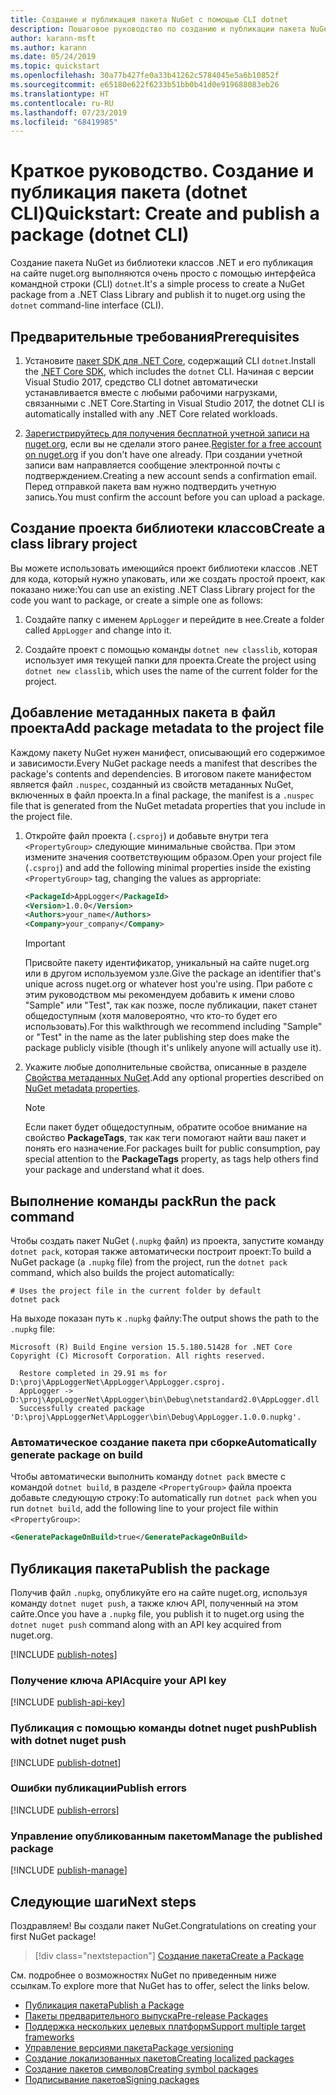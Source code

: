 ```yaml
---
title: Создание и публикация пакета NuGet с помощью CLI dotnet
description: Пошаговое руководство по созданию и публикации пакета NuGet с помощью .NET Core CLI — dotnet.
author: karann-msft
ms.author: karann
ms.date: 05/24/2019
ms.topic: quickstart
ms.openlocfilehash: 30a77b427fe0a33b41262c5784045e5a6b10852f
ms.sourcegitcommit: e65180e622f6233b51bb0b41d0e919688083eb26
ms.translationtype: HT
ms.contentlocale: ru-RU
ms.lasthandoff: 07/23/2019
ms.locfileid: "68419985"
---
```

# <a name="quickstart-create-and-publish-a-package-dotnet-cli"></a><span data-ttu-id="2ba3d-103">Краткое руководство. Создание и публикация пакета (dotnet CLI)</span><span class="sxs-lookup"><span data-stu-id="2ba3d-103">Quickstart: Create and publish a package (dotnet CLI)</span></span>

<span data-ttu-id="2ba3d-104">Создание пакета NuGet из библиотеки классов .NET и его публикация на сайте nuget.org выполняются очень просто с помощью интерфейса командной строки (CLI) `dotnet`.</span><span class="sxs-lookup"><span data-stu-id="2ba3d-104">It's a simple process to create a NuGet package from a .NET Class Library and publish it to nuget.org using the `dotnet` command-line interface (CLI).</span></span>

## <a name="prerequisites"></a><span data-ttu-id="2ba3d-105">Предварительные требования</span><span class="sxs-lookup"><span data-stu-id="2ba3d-105">Prerequisites</span></span>

1. <span data-ttu-id="2ba3d-106">Установите [пакет SDK для .NET Core](https://www.microsoft.com/net/download/), содержащий CLI `dotnet`.</span><span class="sxs-lookup"><span data-stu-id="2ba3d-106">Install the [.NET Core SDK](https://www.microsoft.com/net/download/), which includes the `dotnet` CLI.</span></span> <span data-ttu-id="2ba3d-107">Начиная с версии Visual Studio 2017, средство CLI dotnet автоматически устанавливается вместе с любыми рабочими нагрузками, связанными с .NET Core.</span><span class="sxs-lookup"><span data-stu-id="2ba3d-107">Starting in Visual Studio 2017, the dotnet CLI is automatically installed with any .NET Core related workloads.</span></span>

1. <span data-ttu-id="2ba3d-108">[Зарегистрируйтесь для получения бесплатной учетной записи на nuget.org](https://www.nuget.org/users/account/LogOn?returnUrl=%2F), если вы не сделали этого ранее.</span><span class="sxs-lookup"><span data-stu-id="2ba3d-108">[Register for a free account on nuget.org](https://www.nuget.org/users/account/LogOn?returnUrl=%2F) if you don't have one already.</span></span> <span data-ttu-id="2ba3d-109">При создании учетной записи вам направляется сообщение электронной почты с подтверждением.</span><span class="sxs-lookup"><span data-stu-id="2ba3d-109">Creating a new account sends a confirmation email.</span></span> <span data-ttu-id="2ba3d-110">Перед отправкой пакета вам нужно подтвердить учетную запись.</span><span class="sxs-lookup"><span data-stu-id="2ba3d-110">You must confirm the account before you can upload a package.</span></span>

## <a name="create-a-class-library-project"></a><span data-ttu-id="2ba3d-111">Создание проекта библиотеки классов</span><span class="sxs-lookup"><span data-stu-id="2ba3d-111">Create a class library project</span></span>

<span data-ttu-id="2ba3d-112">Вы можете использовать имеющийся проект библиотеки классов .NET для кода, который нужно упаковать, или же создать простой проект, как показано ниже:</span><span class="sxs-lookup"><span data-stu-id="2ba3d-112">You can use an existing .NET Class Library project for the code you want to package, or create a simple one as follows:</span></span>

1. <span data-ttu-id="2ba3d-113">Создайте папку с именем `AppLogger` и перейдите в нее.</span><span class="sxs-lookup"><span data-stu-id="2ba3d-113">Create a folder called `AppLogger` and change into it.</span></span>

1. <span data-ttu-id="2ba3d-114">Создайте проект с помощью команды `dotnet new classlib`, которая использует имя текущей папки для проекта.</span><span class="sxs-lookup"><span data-stu-id="2ba3d-114">Create the project using `dotnet new classlib`, which uses the name of the current folder for the project.</span></span>

## <a name="add-package-metadata-to-the-project-file"></a><span data-ttu-id="2ba3d-115">Добавление метаданных пакета в файл проекта</span><span class="sxs-lookup"><span data-stu-id="2ba3d-115">Add package metadata to the project file</span></span>

<span data-ttu-id="2ba3d-116">Каждому пакету NuGet нужен манифест, описывающий его содержимое и зависимости.</span><span class="sxs-lookup"><span data-stu-id="2ba3d-116">Every NuGet package needs a manifest that describes the package's contents and dependencies.</span></span> <span data-ttu-id="2ba3d-117">В итоговом пакете манифестом является файл `.nuspec`, созданный из свойств метаданных NuGet, включенных в файл проекта.</span><span class="sxs-lookup"><span data-stu-id="2ba3d-117">In a final package, the manifest is a `.nuspec` file that is generated from the NuGet metadata properties that you include in the project file.</span></span>

1. <span data-ttu-id="2ba3d-118">Откройте файл проекта (`.csproj`) и добавьте внутри тега `<PropertyGroup>` следующие минимальные свойства. При этом измените значения соответствующим образом.</span><span class="sxs-lookup"><span data-stu-id="2ba3d-118">Open your project file (`.csproj`) and add the following minimal properties inside the existing `<PropertyGroup>` tag, changing the values as appropriate:</span></span>

    ```xml
    <PackageId>AppLogger</PackageId>
    <Version>1.0.0</Version>
    <Authors>your_name</Authors>
    <Company>your_company</Company>
    ```

    > [!Important]
    > <span data-ttu-id="2ba3d-119">Присвойте пакету идентификатор, уникальный на сайте nuget.org или в другом используемом узле.</span><span class="sxs-lookup"><span data-stu-id="2ba3d-119">Give the package an identifier that's unique across nuget.org or whatever host you're using.</span></span> <span data-ttu-id="2ba3d-120">При работе с этим руководством мы рекомендуем добавить к имени слово "Sample" или "Test", так как позже, после публикации, пакет станет общедоступным (хотя маловероятно, что кто-то будет его использовать).</span><span class="sxs-lookup"><span data-stu-id="2ba3d-120">For this walkthrough we recommend including "Sample" or "Test" in the name as the later publishing step does make the package publicly visible (though it's unlikely anyone will actually use it).</span></span>

1. <span data-ttu-id="2ba3d-121">Укажите любые дополнительные свойства, описанные в разделе [Свойства метаданных NuGet](/dotnet/core/tools/csproj#nuget-metadata-properties).</span><span class="sxs-lookup"><span data-stu-id="2ba3d-121">Add any optional properties described on [NuGet metadata properties](/dotnet/core/tools/csproj#nuget-metadata-properties).</span></span>

    > [!Note]
    > <span data-ttu-id="2ba3d-122">Если пакет будет общедоступным, обратите особое внимание на свойство **PackageTags**, так как теги помогают найти ваш пакет и понять его назначение.</span><span class="sxs-lookup"><span data-stu-id="2ba3d-122">For packages built for public consumption, pay special attention to the **PackageTags** property, as tags help others find your package and understand what it does.</span></span>

## <a name="run-the-pack-command"></a><span data-ttu-id="2ba3d-123">Выполнение команды pack</span><span class="sxs-lookup"><span data-stu-id="2ba3d-123">Run the pack command</span></span>

<span data-ttu-id="2ba3d-124">Чтобы создать пакет NuGet (`.nupkg` файл) из проекта, запустите команду `dotnet pack`, которая также автоматически построит проект:</span><span class="sxs-lookup"><span data-stu-id="2ba3d-124">To build a NuGet package (a `.nupkg` file) from the project, run the `dotnet pack` command, which also builds the project automatically:</span></span>

```cli
# Uses the project file in the current folder by default
dotnet pack
```

<span data-ttu-id="2ba3d-125">На выходе показан путь к `.nupkg` файлу:</span><span class="sxs-lookup"><span data-stu-id="2ba3d-125">The output shows the path to the `.nupkg` file:</span></span>

```output
Microsoft (R) Build Engine version 15.5.180.51428 for .NET Core
Copyright (C) Microsoft Corporation. All rights reserved.

  Restore completed in 29.91 ms for D:\proj\AppLoggerNet\AppLogger\AppLogger.csproj.
  AppLogger -> D:\proj\AppLoggerNet\AppLogger\bin\Debug\netstandard2.0\AppLogger.dll
  Successfully created package 'D:\proj\AppLoggerNet\AppLogger\bin\Debug\AppLogger.1.0.0.nupkg'.
```

### <a name="automatically-generate-package-on-build"></a><span data-ttu-id="2ba3d-126">Автоматическое создание пакета при сборке</span><span class="sxs-lookup"><span data-stu-id="2ba3d-126">Automatically generate package on build</span></span>

<span data-ttu-id="2ba3d-127">Чтобы автоматически выполнить команду `dotnet pack` вместе с командой `dotnet build`, в разделе `<PropertyGroup>` файла проекта добавьте следующую строку:</span><span class="sxs-lookup"><span data-stu-id="2ba3d-127">To automatically run `dotnet pack` when you run `dotnet build`, add the following line to your project file within `<PropertyGroup>`:</span></span>

```xml
<GeneratePackageOnBuild>true</GeneratePackageOnBuild>
```

## <a name="publish-the-package"></a><span data-ttu-id="2ba3d-128">Публикация пакета</span><span class="sxs-lookup"><span data-stu-id="2ba3d-128">Publish the package</span></span>

<span data-ttu-id="2ba3d-129">Получив файл `.nupkg`, опубликуйте его на сайте nuget.org, используя команду `dotnet nuget push`, а также ключ API, полученный на этом сайте.</span><span class="sxs-lookup"><span data-stu-id="2ba3d-129">Once you have a `.nupkg` file, you publish it to nuget.org using the `dotnet nuget push` command along with an API key acquired from nuget.org.</span></span>

[!INCLUDE [publish-notes](includes/publish-notes.md)]

### <a name="acquire-your-api-key"></a><span data-ttu-id="2ba3d-130">Получение ключа API</span><span class="sxs-lookup"><span data-stu-id="2ba3d-130">Acquire your API key</span></span>

[!INCLUDE [publish-api-key](includes/publish-api-key.md)]

### <a name="publish-with-dotnet-nuget-push"></a><span data-ttu-id="2ba3d-131">Публикация с помощью команды dotnet nuget push</span><span class="sxs-lookup"><span data-stu-id="2ba3d-131">Publish with dotnet nuget push</span></span>

[!INCLUDE [publish-dotnet](includes/publish-dotnet.md)]

### <a name="publish-errors"></a><span data-ttu-id="2ba3d-132">Ошибки публикации</span><span class="sxs-lookup"><span data-stu-id="2ba3d-132">Publish errors</span></span>

[!INCLUDE [publish-errors](includes/publish-errors.md)]

### <a name="manage-the-published-package"></a><span data-ttu-id="2ba3d-133">Управление опубликованным пакетом</span><span class="sxs-lookup"><span data-stu-id="2ba3d-133">Manage the published package</span></span>

[!INCLUDE [publish-manage](includes/publish-manage.md)]

## <a name="next-steps"></a><span data-ttu-id="2ba3d-134">Следующие шаги</span><span class="sxs-lookup"><span data-stu-id="2ba3d-134">Next steps</span></span>

<span data-ttu-id="2ba3d-135">Поздравляем! Вы создали пакет NuGet.</span><span class="sxs-lookup"><span data-stu-id="2ba3d-135">Congratulations on creating your first NuGet package!</span></span>

> [!div class="nextstepaction"]
> [<span data-ttu-id="2ba3d-136">Создание пакета</span><span class="sxs-lookup"><span data-stu-id="2ba3d-136">Create a Package</span></span>](../create-packages/creating-a-package-dotnet-cli.md)

<span data-ttu-id="2ba3d-137">См. подробнее о возможностях NuGet по приведенным ниже ссылкам.</span><span class="sxs-lookup"><span data-stu-id="2ba3d-137">To explore more that NuGet has to offer, select the links below.</span></span>

- [<span data-ttu-id="2ba3d-138">Публикация пакета</span><span class="sxs-lookup"><span data-stu-id="2ba3d-138">Publish a Package</span></span>](../nuget-org/publish-a-package.md)
- [<span data-ttu-id="2ba3d-139">Пакеты предварительного выпуска</span><span class="sxs-lookup"><span data-stu-id="2ba3d-139">Pre-release Packages</span></span>](../create-packages/Prerelease-Packages.md)
- [<span data-ttu-id="2ba3d-140">Поддержка нескольких целевых платформ</span><span class="sxs-lookup"><span data-stu-id="2ba3d-140">Support multiple target frameworks</span></span>](../create-packages/multiple-target-frameworks-project-file.md)
- [<span data-ttu-id="2ba3d-141">Управление версиями пакета</span><span class="sxs-lookup"><span data-stu-id="2ba3d-141">Package versioning</span></span>](../reference/package-versioning.md)
- [<span data-ttu-id="2ba3d-142">Создание локализованных пакетов</span><span class="sxs-lookup"><span data-stu-id="2ba3d-142">Creating localized packages</span></span>](../create-packages/creating-localized-packages.md)
- [<span data-ttu-id="2ba3d-143">Создание пакетов символов</span><span class="sxs-lookup"><span data-stu-id="2ba3d-143">Creating symbol packages</span></span>](../create-packages/symbol-packages-snupkg.md)
- [<span data-ttu-id="2ba3d-144">Подписывание пакетов</span><span class="sxs-lookup"><span data-stu-id="2ba3d-144">Signing packages</span></span>](../create-packages/Sign-a-package.md)
